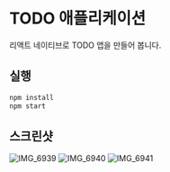 # TODO 애플리케이션  
  
리액트 네이티브로 TODO 앱을 만들어 봅니다.  
  
## 실행  
  
```bash
npm install 
npm start
```
  
## 스크린샷  
![IMG_6939](https://user-images.githubusercontent.com/6028833/112192293-221e4180-8c07-11eb-9f1b-04ceb122b361.png)
![IMG_6940](https://user-images.githubusercontent.com/6028833/112192298-22b6d800-8c07-11eb-94fd-3f3d91a56cb6.png)
![IMG_6941](https://user-images.githubusercontent.com/6028833/112192301-22b6d800-8c07-11eb-838e-79793cff6dc2.png)
